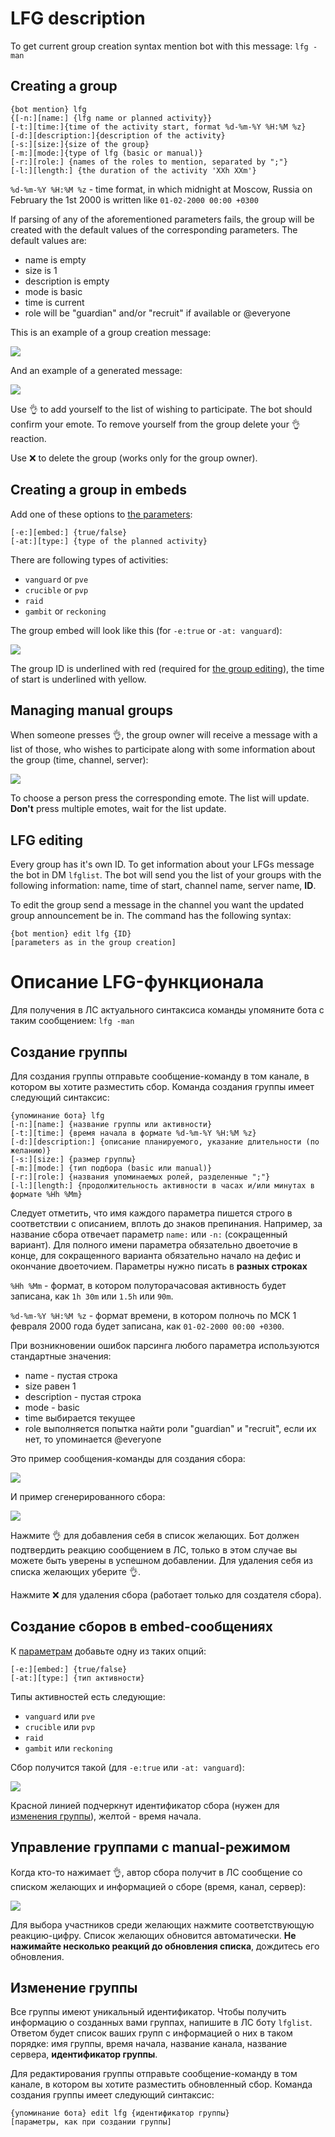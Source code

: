 # LFG description

To get current group creation syntax mention bot with this message: `lfg -man`

## Creating a group

```
{bot mention} lfg
{[-n:][name:] {lfg name or planned activity}}
[-t:][time:]{time of the activity start, format %d-%m-%Y %H:%M %z}
[-d:][description:]{description of the activity}
[-s:][size:]{size of the group}
[-m:][mode:]{type of lfg (basic or manual)}
[-r:][role:] {names of the roles to mention, separated by ";"}
[-l:][length:] {the duration of the activity 'XXh XXm'}
```

`%d-%m-%Y %H:%M %z` - time format, in which midnight at Moscow, Russia on February the 1st 2000 is written like `01-02-2000 00:00 +0300`

If parsing of any of the aforementioned parameters fails, the group will be created with the default values of the corresponding parameters.
The default values are:
- name is empty
- size is 1
- description is empty
- mode is basic
- time is current
- role will be "guardian" and/or "recruit" if available or @everyone

This is an example of a group creation message:

![](images/lfg_command_en.png)

And an example of a generated message:

![](images/lfg_bot_group_en.png)

Use 👌 to add yourself to the list of wishing to participate. The bot should confirm your emote. To remove yourself from the group delete your 👌 reaction.

Use ❌ to delete the group (works only for the group owner).

## Creating a group in embeds

Add one of these options to [the parameters](#Creating-a-group):

```
[-e:][embed:] {true/false}
[-at:][type:] {type of the planned activity}
```

There are following types of activities:
 - `vanguard` or `pve`
 - `crucible` or `pvp`
 - `raid`
 - `gambit` or `reckoning`
 
The group embed will look like this (for `-e:true` or `-at: vanguard`):
 
![](images/lfg_bot_embed_en.png)

The group ID is underlined with red (required for [the group editing](#LFG-editing)), the time of start is underlined with yellow.

## Managing manual groups

When someone presses 👌, the group owner will receive a message with a list of those, who wishes to participate along with some information about the group (time, channel, server):

![](images/lfg_wishers_en.png)

To choose a person press the corresponding emote. The list will update. **Don't** press multiple emotes, wait for the list update.

## LFG editing

Every group has it's own ID. To get information about your LFGs message the bot in DM `lfglist`. The bot will send you the list of your groups with the following information: name, time of start, channel name, server name, **ID**.

To edit the group send a message in the channel you want the updated group announcement be in.
The command has the following syntax:

```
{bot mention} edit lfg {ID}
[parameters as in the group creation]
```

# Описание LFG-функционала

Для получения в ЛС актуального синтаксиса команды упомяните бота с таким сообщением: `lfg -man`

## Создание группы

Для создания группы отправьте сообщение-команду в том канале, в котором вы хотите разместить сбор.
Команда создания группы имеет следующий синтаксис:

```
{упоминание бота} lfg
[-n:][name:] {название группы или активности}
[-t:][time:] {время начала в формате %d-%m-%Y %H:%M %z}
[-d:][description:] {описание планируемого, указание длительности (по желанию)}
[-s:][size:] {размер группы}
[-m:][mode:] {тип подбора (basic или manual)}
[-r:][role:] {названия упоминаемых ролей, разделенные ";"}
[-l:][length:] {продолжительность активности в часах и/или минутах в формате %Hh %Mm}
```

Следует отметить, что имя каждого параметра пишется строго в соответствии с описанием, вплоть до знаков препинания. Например, за название сбора отвечает параметр `name:` или `-n:` (сокращенный вариант). Для полного имени параметра обязательно двоеточие в конце, для сокращенного варианта обязательно начало на дефис и окончание двоеточием. Параметры нужно писать в **разных строках**

`%Hh %Mm` - формат, в котором полуторачасовая активность будет записана, как `1h 30m` или `1.5h` или `90m`.

`%d-%m-%Y %H:%M %z` - формат времени, в котором полночь по МСК 1 февраля 2000 года будет записана, как `01-02-2000 00:00 +0300`.

При возникновении ошибок парсинга любого параметра используются стандартные значения:
- name - пустая строка
- size равен 1
- description - пустая строка
- mode - basic
- time выбирается текущее
- role выполняется попытка найти роли "guardian" и "recruit", если их нет, то упоминается @everyone

Это пример сообщения-команды для создания сбора:

![](images/lfg_command_ru.png)

И пример сгенерированного сбора:

![](images/lfg_bot_group_ru.png)

Нажмите 👌 для добавления себя в список желающих. Бот должен подтвердить реакцию сообщением в ЛС, только в этом случае вы можете быть уверены в успешном добавлении. Для удаления себя из списка желающих уберите 👌.

Нажмите ❌ для удаления сбора (работает только для создателя сбора).

## Создание сборов в embed-сообщениях

К [параметрам](#Создание-группы) добавьте одну из таких опций:

```
[-e:][embed:] {true/false}
[-at:][type:] {тип активности}
```

Типы активностей есть следующие:
 - `vanguard` или `pve`
 - `crucible` или `pvp`
 - `raid`
 - `gambit` или `reckoning`
 
Сбор получится такой (для `-e:true` или `-at: vanguard`):
 
![](images/lfg_bot_embed_ru.png)

Красной линией подчеркнут идентификатор сбора (нужен для [изменения группы](#Изменение-группы)), желтой - время начала.

## Управление группами с manual-режимом

Когда кто-то нажимает 👌, автор сбора получит в ЛС сообщение со списком желающих и информацией о сборе (время, канал, сервер):

![](images/lfg_wishers_ru.png)

Для выбора участников среди желающих нажмите соответствующую реакцию-цифру. Список желающих обновится автоматически. **Не нажимайте несколько реакций до обновления списка**, дождитесь его обновления.

## Изменение группы

Все группы имеют уникальный идентификатор. Чтобы получить информацию о созданных вами группах, напишите в ЛС боту `lfglist`. Ответом будет список ваших групп с информацией о них в таком порядке: имя группы, время начала, название канала, название сервера, **идентификатор группы**.

Для редактирования группы отправьте сообщение-команду в том канале, в котором вы хотите разместить обновленный сбор.
Команда создания группы имеет следующий синтаксис:

```
{упоминание бота} edit lfg {идентификатор группы}
[параметры, как при создании группы]
```